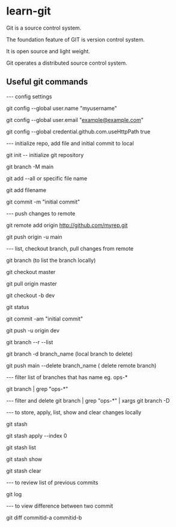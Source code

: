 # learn-git

Git is a source control system. 

The foundation feature of GIT is version control system. 

It is open source and light weight.

Git operates a distributed source control system.

## Useful git commands

--- config settings

git config --global user.name "myusername"

git config --global user.email "example@example.com"

git config --global credential.github.com.useHttpPath true


--- initialize repo, add file and initial commit to local

git init    -- initialize git repository

git branch -M main

git add --all or specific file name

git add filename

git commit -m "initial commit"

--- push changes to remote

git remote add origin <http://github.com/myrep.git>

git push origin -u main


--- list, checkout branch, pull changes from remote 

git branch (to list the branch locally)

git checkout master

git pull origin master

git checkout -b dev

git status

git commit -am "initial commit"

git push -u origin dev

git branch --r --list

git branch -d branch_name (local branch to delete)

git push main --delete branch_name ( delete remote branch)

--- filter list of branches that has name eg. ops-*

git branch | grep "ops-*"

--- filter and delete
git branch | grep "ops-*" | xargs git branch -D


--- to store, apply, list, show and clear changes locally

git stash

git stash apply --index 0

git stash list

git stash show

git stash clear

--- to review list of previous commits

git log

--- to view difference between two commit

git diff commitid-a  commitid-b
